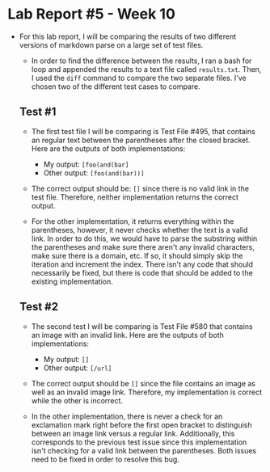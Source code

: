 # Lab Report #5 - Week 10

* For this lab report, I will be comparing the results of two different versions of markdown parse on a large set of test files. 
    * In order to find the difference between the results,
    I ran a bash for loop and appended the results to a text file called `results.txt`. Then, I used the `diff` command to compare the two separate files. I've chosen two of the different test cases to compare.

    ## Test #1

    * The first test file I will be comparing is Test File #495, that contains an regular text between the parentheses after the closed bracket. Here are the outputs of both implementations:
        * My output: `[foo(and(bar]`
        * Other output: `[foo(and(bar))]`
    * The correct output should be: `[]` since there is no valid link in the test file. Therefore, neither implementation returns the correct output.

    * For the other implementation, it returns everything within the parentheses, however, it never checks whether the text is a valid link. In order to do this, we would have to parse the substring within the parentheses and make sure there aren't any invalid characters, make sure there is a domain, etc. If so, it should simply skip the iteration and increment the index. There isn't any code that should necessarily be fixed, but there is code that should be added to the existing implementation.

    ## Test #2

    * The second test I will be comparing is Test File #580 that contains an image with an invalid link. Here are the outputs of both implementations: 

        * My output: `[]`
        * Other output: `[/url]`

    * The correct output should be `[]` since the file contains an image as well as an invalid image link. Therefore, my implementation is correct while the other is incorrect.

    * In the other implementation, there is never a check for an exclamation mark right before the first open bracket to distinguish between an image link versus a regular link. Additionally, this corresponds to the previous test issue since this implementation isn't checking for a valid link between the parentheses. Both issues need to be fixed in order to resolve this bug.

